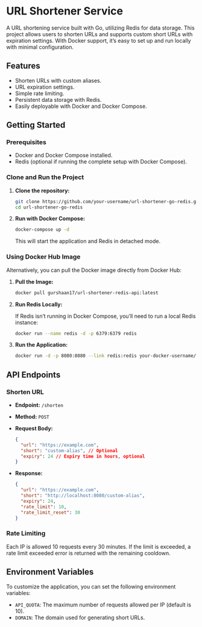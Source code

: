 # URL Shortener Service

A URL shortening service built with Go, utilizing Redis for data storage. This project allows users to shorten URLs and supports custom short URLs with expiration settings. With Docker support, it’s easy to set up and run locally with minimal configuration.

## Features

- Shorten URLs with custom aliases.
- URL expiration settings.
- Simple rate limiting.
- Persistent data storage with Redis.
- Easily deployable with Docker and Docker Compose.

## Getting Started

### Prerequisites

- Docker and Docker Compose installed.
- Redis (optional if running the complete setup with Docker Compose).

### Clone and Run the Project

1. **Clone the repository:**

   ```bash
   git clone https://github.com/your-username/url-shortener-go-redis.git
   cd url-shortener-go-redis
   ```

2. **Run with Docker Compose:**

   ```bash
   docker-compose up -d
   ```

   This will start the application and Redis in detached mode.

### Using Docker Hub Image

Alternatively, you can pull the Docker image directly from Docker Hub:

1. **Pull the Image:**

   ```bash
   docker pull gurshaan17/url-shortener-redis-api:latest
   ```

2. **Run Redis Locally:**

   If Redis isn’t running in Docker Compose, you’ll need to run a local Redis instance:

   ```bash
   docker run --name redis -d -p 6379:6379 redis
   ```

3. **Run the Application:**

   ```bash
   docker run -d -p 8080:8080 --link redis:redis your-docker-username/url-shortener-redis-api:latest
   ```

## API Endpoints

### Shorten URL

- **Endpoint:** `/shorten`
- **Method:** `POST`
- **Request Body:**

   ```json
   {
     "url": "https://example.com",
     "short": "custom-alias", // Optional
     "expiry": 24 // Expiry time in hours, optional
   }
   ```

- **Response:**

   ```json
   {
     "url": "https://example.com",
     "short": "http://localhost:8080/custom-alias",
     "expiry": 24,
     "rate_limit": 10,
     "rate_limit_reset": 30
   }
   ```

### Rate Limiting

Each IP is allowed 10 requests every 30 minutes. If the limit is exceeded, a rate limit exceeded error is returned with the remaining cooldown.

## Environment Variables

To customize the application, you can set the following environment variables:

- `API_QUOTA`: The maximum number of requests allowed per IP (default is 10).
- `DOMAIN`: The domain used for generating short URLs.

